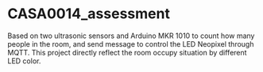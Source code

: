# CASA0014_assessment
Based on two ultrasonic sensors and Arduino MKR 1010 to count how many people in the room, and send message to control the LED Neopixel  through MQTT. This project directly reflect  the room occupy situation by different LED color.
